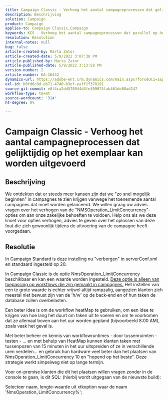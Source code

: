 ```yaml
---
title: Campaign Classic - Verhoog het aantal campagneprocessen dat gelijktijdig op het exemplaar kan worden uitgevoerd
description: Beschrijving
solution: Campaign
product: Campaign
applies-to: Campaign Classic,Campaign
keywords: KCS - Verhoog het aantal campagneprocessen dat parallel op het exemplaar kan worden uitgevoerd
resolution: Resolution
internal-notes: null
bug: false
article-created-by: Marta Zator
article-created-date: 5/9/2022 3:07:38 PM
article-published-by: Marta Zator
article-published-date: 5/9/2022 3:13:58 PM
version-number: 2
article-number: KA-16442
dynamics-url: https://adobe-ent.crm.dynamics.com/main.aspx?forceUCI=1&pagetype=entityrecord&etn=knowledgearticle&id=919ebec1-a9cf-ec11-a7b5-0022480a8e40
exl-id: b0fd6c0d-eb71-4740-b3ef-eaff1f378191
source-git-commit: e8f4ca2dd578944d4fe399074fab461de88ad247
workflow-type: tm+mt
source-wordcount: '314'
ht-degree: 0%

---
```


# Campaign Classic - Verhoog het aantal campagneprocessen dat gelijktijdig op het exemplaar kan worden uitgevoerd

## Beschrijving


We ontdekten dat er steeds meer kansen zijn dat we &quot;zo snel mogelijk beginnen&quot; in campagnes te zien krijgen vanwege het toenemende aantal campagnes dat moet worden gelanceerd.
We willen graag uw advies vragen over het verhogen van de &quot;NMSOperation_LimitConcurrency&quot;-opties om aan onze zakelijke behoeften te voldoen.
Help ons als we deze limiet voor opties verhogen, advies te geven over het oplossen van deze fout die zich gewoonlijk tijdens de uitvoering van de campagne heeft voorgedaan.


## Resolutie


In Campaign Standard is deze instelling nu &quot;verborgen&quot; in serverConf.xml en standaard ingesteld op 20.  

In Campaign Classic is de optie NmsOperation_LimitConcurrency beschikbaar en kan een waarde worden ingesteld. <u>Deze optie is alleen van toepassing op workflows die zijn gemaakt in campagnes.</u> Het instellen van een te grote waarde is echter vrijwel altijd rampzalig, aangezien klanten zich meestal niet bewust zijn van de &#39;h/w&#39; op de back-end en of hun taken de database zullen overbelasten.

Een beter idee is om de workflow heatMap te gebruiken, om een idee te krijgen van hoe lang het duurt om taken uit te voeren en om te voorkomen dat ze allemaal boven aan het uur worden gepland (bijvoorbeeld 8:00 AM), zoals vaak het geval is.

Met beter beheer en kennis van workflowruntimes - door tussenruimten - testen - ... en met behulp van HeatMap kunnen klanten taken met tussenpozen van 15 minuten in het uur uitspreiden of ze in verschillende uren verdelen... en gebruik hun hardware veel beter dan het plaatsen van NmsOperation_LimitConcurrency 10 en &quot;hopend op het beste&quot;. Deze strategie werkt simpelweg niet op lange termijn.





Voor on-premise klanten die dit het plaatsen willen vragen zonder in de console te gaan, is dit SQL: (hierbij wordt uitgegaan van de nieuwste build):

Selecteer naam, lengte-waarde uit xtkoption waar de naam &#39;NmsOperation_LimitConcurrency%&#39;;
